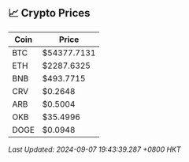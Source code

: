 ## 📈 Crypto Prices

| Coin | Price |
| ---- | ----- |
| BTC | $54377.7131 |
| ETH | $2287.6325 |
| BNB | $493.7715 |
| CRV | $0.2648 |
| ARB | $0.5004 |
| OKB | $35.4996 |
| DOGE | $0.0948 |

_Last Updated: 2024-09-07 19:43:39.287 +0800 HKT_